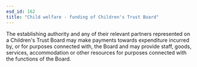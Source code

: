 ```yaml
---
esd_id: 162
title: "Child welfare - funding of Children's Trust Board"
---
```


The establishing authority and any of their relevant partners represented on a Children's Trust Board may make payments towards expenditure incurred by, or for purposes connected with, the Board and may provide staff, goods, services, accommodation or other resources for purposes connected with the functions of the Board.

